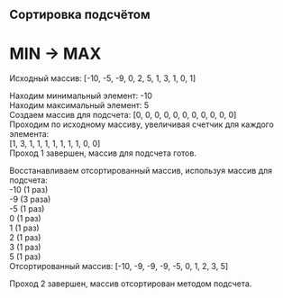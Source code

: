 ## Сортировка подсчётом
# MIN -> MAX
Исходный массив: [-10, -5, -9, 0, 2, 5, 1, 3, 1, 0, 1]

Находим минимальный элемент: -10 \
Находим максимальный элемент: 5 \
Создаем массив для подсчета: [0, 0, 0, 0, 0, 0, 0, 0, 0, 0, 0] \
Проходим по исходному массиву, увеличивая счетчик для каждого элемента: \
 [1, 3, 1, 1, 1, 1, 1, 1, 1, 0, 0] \
Проход 1 завершен, массив для подсчета готов.

Восстанавливаем отсортированный массив, используя массив для подсчета: \
-10 (1 раз) \
-9 (3 раза) \
-5 (1 раз) \
0 (1 раз) \
 1 (1 раз) \
 2 (1 раз) \
 3 (1 раз) \
 5 (1 раз) \
Отсортированный массив: [-10, -9, -9, -9, -5, 0, 1, 2, 3, 5]

Проход 2 завершен, массив отсортирован методом подсчета.
